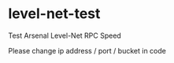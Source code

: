 # level-net-test
Test Arsenal Level-Net RPC Speed

Please change ip address / port / bucket in code
